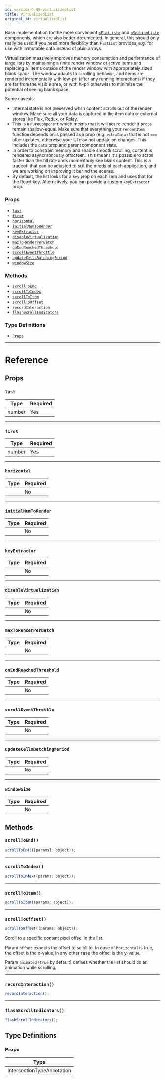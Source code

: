 ```yaml
---
id: version-0.49-virtualizedlist
title: VirtualizedList
original_id: virtualizedlist
---
```


Base implementation for the more convenient [`<FlatList>`](flatlist.md) and [`<SectionList>`](sectionlist.md) components, which are also better documented. In general, this should only really be used if you need more flexibility than `FlatList` provides, e.g. for use with immutable data instead of plain arrays.

Virtualization massively improves memory consumption and performance of large lists by maintaining a finite render window of active items and replacing all items outside of the render window with appropriately sized blank space. The window adapts to scrolling behavior, and items are rendered incrementally with low-pri (after any running interactions) if they are far from the visible area, or with hi-pri otherwise to minimize the potential of seeing blank space.

Some caveats:

- Internal state is not preserved when content scrolls out of the render window. Make sure all your data is captured in the item data or external stores like Flux, Redux, or Relay.
- This is a `PureComponent` which means that it will not re-render if `props` remain shallow-equal. Make sure that everything your `renderItem` function depends on is passed as a prop (e.g. `extraData`) that is not `===` after updates, otherwise your UI may not update on changes. This includes the `data` prop and parent component state.
- In order to constrain memory and enable smooth scrolling, content is rendered asynchronously offscreen. This means it's possible to scroll faster than the fill rate ands momentarily see blank content. This is a tradeoff that can be adjusted to suit the needs of each application, and we are working on improving it behind the scenes.
- By default, the list looks for a `key` prop on each item and uses that for the React key. Alternatively, you can provide a custom `keyExtractor` prop.

### Props

- [`last`](virtualizedlist.md#last)
- [`first`](virtualizedlist.md#first)
- [`horizontal`](virtualizedlist.md#horizontal)
- [`initialNumToRender`](virtualizedlist.md#initialnumtorender)
- [`keyExtractor`](virtualizedlist.md#keyextractor)
- [`disableVirtualization`](virtualizedlist.md#disablevirtualization)
- [`maxToRenderPerBatch`](virtualizedlist.md#maxtorenderperbatch)
- [`onEndReachedThreshold`](virtualizedlist.md#onendreachedthreshold)
- [`scrollEventThrottle`](virtualizedlist.md#scrolleventthrottle)
- [`updateCellsBatchingPeriod`](virtualizedlist.md#updatecellsbatchingperiod)
- [`windowSize`](virtualizedlist.md#windowsize)

### Methods

- [`scrollToEnd`](virtualizedlist.md#scrolltoend)
- [`scrollToIndex`](virtualizedlist.md#scrolltoindex)
- [`scrollToItem`](virtualizedlist.md#scrolltoitem)
- [`scrollToOffset`](virtualizedlist.md#scrolltooffset)
- [`recordInteraction`](virtualizedlist.md#recordinteraction)
- [`flashScrollIndicators`](virtualizedlist.md#flashscrollindicators)

### Type Definitions

- [`Props`](virtualizedlist.md#props)

---

# Reference

## Props

### `last`

| Type   | Required |
| ------ | -------- |
| number | Yes      |

---

### `first`

| Type   | Required |
| ------ | -------- |
| number | Yes      |

---

### `horizontal`

| Type | Required |
| ---- | -------- |
|      | No       |

---

### `initialNumToRender`

| Type | Required |
| ---- | -------- |
|      | No       |

---

### `keyExtractor`

| Type | Required |
| ---- | -------- |
|      | No       |

---

### `disableVirtualization`

| Type | Required |
| ---- | -------- |
|      | No       |

---

### `maxToRenderPerBatch`

| Type | Required |
| ---- | -------- |
|      | No       |

---

### `onEndReachedThreshold`

| Type | Required |
| ---- | -------- |
|      | No       |

---

### `scrollEventThrottle`

| Type | Required |
| ---- | -------- |
|      | No       |

---

### `updateCellsBatchingPeriod`

| Type | Required |
| ---- | -------- |
|      | No       |

---

### `windowSize`

| Type | Required |
| ---- | -------- |
|      | No       |

## Methods

### `scrollToEnd()`

```jsx
scrollToEnd(([params]: object));
```

---

### `scrollToIndex()`

```jsx
scrollToIndex((params: object));
```

---

### `scrollToItem()`

```jsx
scrollToItem((params: object));
```

---

### `scrollToOffset()`

```jsx
scrollToOffset((params: object));
```

Scroll to a specific content pixel offset in the list.

Param `offset` expects the offset to scroll to. In case of `horizontal` is true, the offset is the x-value, in any other case the offset is the y-value.

Param `animated` (`true` by default) defines whether the list should do an animation while scrolling.

---

### `recordInteraction()`

```jsx
recordInteraction();
```

---

### `flashScrollIndicators()`

```jsx
flashScrollIndicators();
```

## Type Definitions

### Props

| Type                       |
| -------------------------- |
| IntersectionTypeAnnotation |
